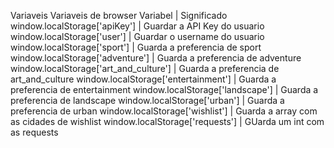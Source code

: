 Variaveis
	Variaveis de browser
			Variabel					|		Significado	
	window.localStorage['apiKey']		|		Guardar a API Key do usuario
	window.localStorage['user']			|		Guardar o username do usuario
	window.localStorage['sport'] 		|		Guarda a preferencia de sport
	window.localStorage['adventure'] 	|		Guarda a preferencia de adventure
window.localStorage['art_and_culture']  |		Guarda a preferencia de art_and_culture
window.localStorage['entertainment']  	|		Guarda a preferencia de entertainment
	window.localStorage['landscape'] 	|		Guarda a preferencia de landscape
	window.localStorage['urban']		|		Guarda a preferencia de urban
	window.localStorage['wishlist']		|		Guarda a array com as cidades de wishlist
	window.localStorage['requests']		|		GUarda um int com as requests
	